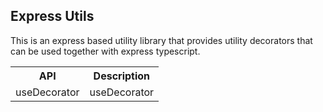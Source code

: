 ## Express Utils

This is an express based utility library that provides utility decorators that can be used together with express typescript.

<table>
  <th> API </th>
  <th> Description </th>
  <tr>
    <td> useDecorator </td>
    <td> useDecorator </td>
  </tr>
</table>